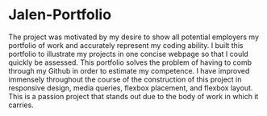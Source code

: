 # Jalen-Portfolio

The project was motivated by my desire to show all potential employers my portfolio of work and accurately represent my coding ability. I built this portfolio to illustrate my projects in one concise webpage so that I could quickly be assessed. This portfolio solves the problem of having to comb through my Github in order to estimate my competence. I have improved immensely throughout the course of the construction of this project in responsive design, media queries, flexbox placement, and flexbox layout. This is a passion project that stands out due to the body of work in which it carries.
